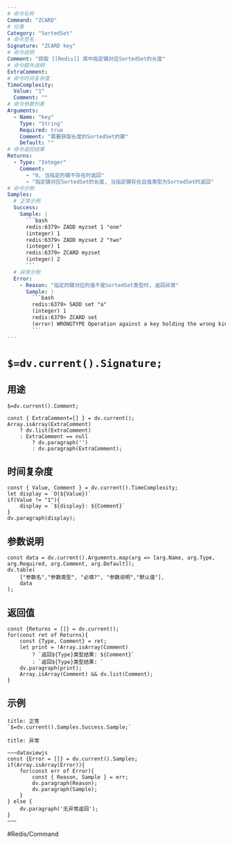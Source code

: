 ```yaml
---
# 命令名称
Command: "ZCARD"
# 分类
Category: "SortedSet"
# 命令签名
Signature: "ZCARD key"
# 命令说明
Comment: "获取 [[Redis]] 库中指定键对应SortedSet的长度"
# 命令额外说明
ExtraComment:
# 命令时间复杂度
TimeComplexity:
  Value: "1"
  Comment: ""
# 命令参数列表
Arguments:
  - Name: "key"
    Type: "String"
    Required: true
    Comment: "需要获取长度的SortedSet的键"
    Default: ""
# 命令返回结果
Returns:
  - Type: "Integer"
    Comment:
      - "0, 当指定的键不存在时返回"
      - "指定键对应SortedSet的长度, 当指定键存在且值类型为SortedSet时返回"
# 命令示例
Samples:
  # 正常示例
  Success:
    Sample: |
      ```bash
      redis:6379> ZADD myzset 1 "one"
      (integer) 1
      redis:6379> ZADD myzset 2 "two"
      (integer) 1
      redis:6379> ZCARD myzset
      (integer) 2
      ```
  # 异常示例
  Error:
    - Reason: "指定的键对应的值不是SortedSet类型时, 返回异常"
      Sample: |
        ```bash
        redis:6379> SADD set "a"
        (integer) 1
        redis:6379> ZCARD set
        (error) WRONGTYPE Operation against a key holding the wrong kind of value
        ``` 
---
```


# `$=dv.current().Signature;`

## 用途
`$=dv.current().Comment;`

```dataviewjs
const { ExtraComment=[] } = dv.current();
Array.isArray(ExtraComment) 
	? dv.list(ExtraComment) 
	: ExtraComment == null 
		? dv.paragraph('') 
		: dv.paragraph(ExtraComment);
```

## 时间复杂度
```dataviewjs
const { Value, Comment } = dv.current().TimeComplexity;
let display = `O(${Value})`
if(Value != "1"){
	display = `${display}: ${Comment}`
}
dv.paragraph(display);
```

## 参数说明
```dataviewjs
const data = dv.current().Arguments.map(arg => [arg.Name, arg.Type, arg.Required, arg.Comment, arg.Default]);
dv.table(
	["参数名","参数类型", "必填?", "参数说明","默认值"],
	data
);
```

## 返回值
```dataviewjs
const {Returns = []} = dv.current();
for(const ret of Returns){
	const {Type, Comment} = ret;
	let print = !Array.isArray(Comment) 
		? `返回${Type}类型结果: ${Comment}`
		: `返回${Type}类型结果: `
	dv.paragraph(print);
	Array.isArray(Comment) && dv.list(Comment);
}
```

## 示例
```ad-success
title: 正常
`$=dv.current().Samples.Success.Sample;`
```

```ad-danger
title: 异常

~~~dataviewjs
const {Error = []} = dv.current().Samples;
if(Array.isArray(Error)){
	for(const err of Error){
		const { Reason, Sample } = err;
		dv.paragraph(Reason);
		dv.paragraph(Sample);
	}
} else {
	dv.paragraph('无异常返回');
}
~~~

```

#Redis/Command 